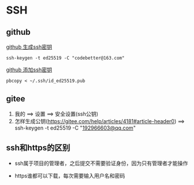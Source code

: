 # SSH

## github

[github 生成ssh密钥](https://docs.github.com/en/authentication/connecting-to-github-with-ssh/generating-a-new-ssh-key-and-adding-it-to-the-ssh-agent)

```shell
ssh-keygen -t ed25519 -C "codebetter@163.com"
```

[github 添加ssh密钥](https://docs.github.com/en/authentication/connecting-to-github-with-ssh/adding-a-new-ssh-key-to-your-github-account)

```shell
pbcopy < ~/.ssh/id_ed25519.pub
```

## gitee

1. 我的 ==> 设置 ==> 安全设置(ssh公钥)
2. 怎样生成公钥(https://gitee.com/help/articles/4181#article-header0) ==> ssh-keygen -t ed25519 -C "192966603@qq.com"  

## ssh和https的区别

- ssh属于项目的管理者，之后提交不需要验证身份，因为只有管理者才能操作

- https谁都可以下载，每次需要输入用户名和密码

